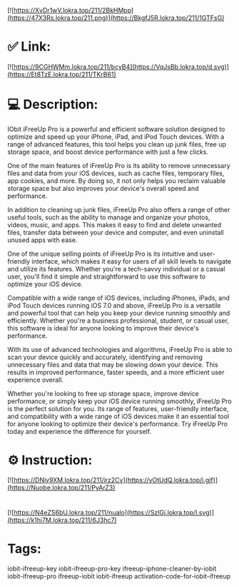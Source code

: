 [![https://XvDr1wV.lokra.top/211/2BkHMpp](https://47X3Rs.lokra.top/211.png)](https://BkgfJ5R.lokra.top/211/1GTFsG)
# ✅ Link:
[![https://9CGHWMm.lokra.top/211/bcyB4](https://VqJsBb.lokra.top/d.svg)](https://Et8TzE.lokra.top/211/TKrB61)
# 💻 Description:
IObit iFreeUp Pro is a powerful and efficient software solution designed to optimize and speed up your iPhone, iPad, and iPod Touch devices. With a range of advanced features, this tool helps you clean up junk files, free up storage space, and boost device performance with just a few clicks.

One of the main features of iFreeUp Pro is its ability to remove unnecessary files and data from your iOS devices, such as cache files, temporary files, app cookies, and more. By doing so, it not only helps you reclaim valuable storage space but also improves your device's overall speed and performance.

In addition to cleaning up junk files, iFreeUp Pro also offers a range of other useful tools, such as the ability to manage and organize your photos, videos, music, and apps. This makes it easy to find and delete unwanted files, transfer data between your device and computer, and even uninstall unused apps with ease.

One of the unique selling points of iFreeUp Pro is its intuitive and user-friendly interface, which makes it easy for users of all skill levels to navigate and utilize its features. Whether you're a tech-savvy individual or a casual user, you'll find it simple and straightforward to use this software to optimize your iOS device.

Compatible with a wide range of iOS devices, including iPhones, iPads, and iPod Touch devices running iOS 7.0 and above, iFreeUp Pro is a versatile and powerful tool that can help you keep your device running smoothly and efficiently. Whether you're a business professional, student, or casual user, this software is ideal for anyone looking to improve their device's performance.

With its use of advanced technologies and algorithms, iFreeUp Pro is able to scan your device quickly and accurately, identifying and removing unnecessary files and data that may be slowing down your device. This results in improved performance, faster speeds, and a more efficient user experience overall.

Whether you're looking to free up storage space, improve device performance, or simply keep your iOS device running smoothly, iFreeUp Pro is the perfect solution for you. Its range of features, user-friendly interface, and compatibility with a wide range of iOS devices make it an essential tool for anyone looking to optimize their device's performance. Try iFreeUp Pro today and experience the difference for yourself.

# ⚙️ Instruction:
[![https://DNiy9XM.lokra.top/211/irz2Cv](https://yOtUdQ.lokra.top/i.gif)](https://Nuobe.lokra.top/211/PyArZ3)
#
[![https://N4eZS6bU.lokra.top/211/nualo](https://SzIGj.lokra.top/l.svg)](https://k1hi7M.lokra.top/211/6J3hc7)
# Tags:
iobit-ifreeup-key iobit-ifreeup-pro-key ifreeup-iphone-cleaner-by-iobit iobit-ifreeup-pro ifreeup-iobit iobit-ifreeup activation-code-for-iobit-ifreeup





